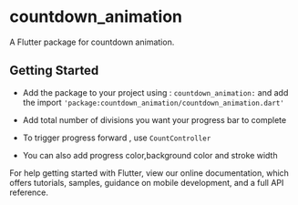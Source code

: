 # countdown_animation

A Flutter package for countdown animation.

## Getting Started

* Add the package to your project using : ```countdown_animation:``` and add the import ```'package:countdown_animation/countdown_animation.dart'```

* Add total number of divisions you want your progress bar to complete

* To trigger progress forward , use `CountController`

* You can also add progress color,background color and stroke width


For help getting started with Flutter, view our online documentation, which offers tutorials, samples, guidance on mobile development, and a full API reference.

